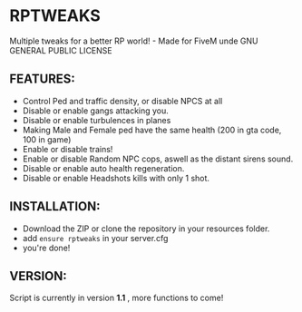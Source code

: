 # RPTWEAKS
Multiple tweaks for a better RP world! - Made for FiveM unde GNU GENERAL PUBLIC LICENSE

## FEATURES:

* Control Ped and traffic density, or disable NPCS at all
* Disable or enable gangs attacking you.
* Disable or enable turbulences in planes
* Making Male and Female ped have the same health (200 in gta code, 100 in game)
* Enable or disable trains!
* Enable or disable Random NPC cops, aswell as the distant sirens sound.
* Disable or enable auto health regeneration.
* Disable or enable Headshots kills with only 1 shot.

## INSTALLATION:

* Download the ZIP or clone the repository in your resources folder.
* add `ensure rptweaks` in your server.cfg
* you're done!

## VERSION:

Script is currently in version **1.1** , more functions to come!
